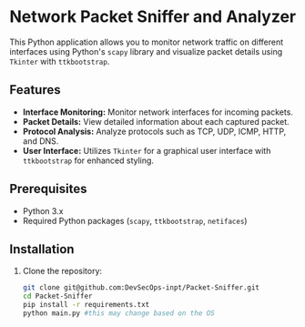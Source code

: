 # Network Packet Sniffer and Analyzer

This Python application allows you to monitor network traffic on different interfaces using Python's `scapy` library and visualize packet details using `Tkinter` with `ttkbootstrap`.

## Features

- **Interface Monitoring:** Monitor network interfaces for incoming packets.
- **Packet Details:** View detailed information about each captured packet.
- **Protocol Analysis:** Analyze protocols such as TCP, UDP, ICMP, HTTP, and DNS.
- **User Interface:** Utilizes `Tkinter` for a graphical user interface with `ttkbootstrap` for enhanced styling.

## Prerequisites

- Python 3.x
- Required Python packages (`scapy`, `ttkbootstrap`, `netifaces`)

## Installation

1. Clone the repository:
   ```bash
   git clone git@github.com:DevSecOps-inpt/Packet-Sniffer.git
   cd Packet-Sniffer
   pip install -r requirements.txt 
   python main.py #this may change based on the OS 
